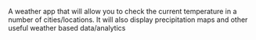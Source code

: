 A weather app that will allow you to check the current temperature in a number of cities/locations. It will also display precipitation maps and other useful weather based data/analytics

